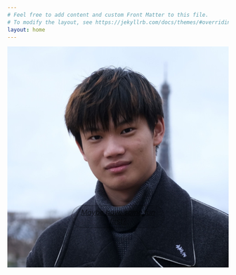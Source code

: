 ```yaml
---
# Feel free to add content and custom Front Matter to this file.
# To modify the layout, see https://jekyllrb.com/docs/themes/#overriding-theme-defaults
layout: home
---
```

<div class="container" style="position: flex;">
	<img src="\images\pic.jpg" alt="pic" style="zoom:60%;"/>
		<a href="/game" style="font-size:16px;justify-content: center;text-align: center;border-radius:30px;display:flex;width: 210px;height: 50px;color: rgba(0,0,0,0.6);background-color: rgba(0,0,0,0.07);place-items:center;border: 1.5px solid rgba(0,0,0,0.3);cursor: pointer;position: absolute;margin-top:150px;top:10%;left:50%;transform: translate(-50%, -50%);"><i>Maybe have some fun first?</i></a>
</div>

